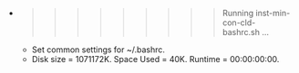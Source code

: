 * >>>>>>>>> Running inst-min-con-cld-bashrc.sh ...
  * Set common settings for ~/.bashrc.
  * Disk size = 1071172K. Space Used = 40K. Runtime = 00:00:00:00.
